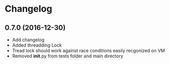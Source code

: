 # Changelog

## 0.7.0 (2016-12-30)

- Add changelog
- Added threadding Lock
- Tread lock should work against race conditions easily recgonized on VM
- Removed __init__.py from tests folder and main directory